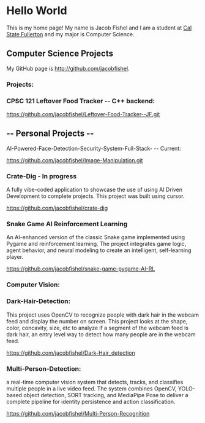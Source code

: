 # Hello World


This is my home page! My name is Jacob Fishel and I am a student at [Cal State Fullerton](http://www.fullerton.edu/) and my major is Computer Science.


## Computer Science Projects


My GitHub page is http://github.com/jacobfishel.


### Projects:

### CPSC 121 Leftover Food Tracker -- C++ backend:

https://github.com/jacobfishel/Leftover-Food-Tracker--JF.git


## -- Personal Projects --
AI-Powered-Face-Detection-Security-System-Full-Stack- -- Current:

https://github.com/jacobfishel/Image-Manipulation.git

### Crate-Dig - In progress
A fully vibe-coded application to showcase the use of using AI Driven Development to complete projects.
This project was built using cursor. 

https://github.com/jacobfishel/crate-dig

### Snake Game AI Reinforcement Learning
An AI-enhanced version of the classic Snake game implemented using Pygame and reinforcement learning. The project integrates game logic, agent behavior, and neural modeling to create an intelligent, self-learning player.

https://github.com/jacobfishel/snake-game-pygame-AI-RL


### Computer Vision:

### Dark-Hair-Detection:
This project uses OpenCV to recognize people with dark hair in the webcam feed and display the number on screen. 
This project looks at the shape, color, concavity, size, etc to analyze if a segment of the webcam feed is dark hair, an entry level way to detect how many people are in the webcam feed. 

https://github.com/jacobfishel/Dark-Hair_detection

### Multi-Person-Detection:
a real-time computer vision system that detects, tracks, and classifies multiple people in a live video feed. The system combines OpenCV, YOLO-based object detection, SORT tracking, and MediaPipe Pose to deliver a complete pipeline for identity persistence and action classification.

https://github.com/jacobfishel/Multi-Person-Recognition






